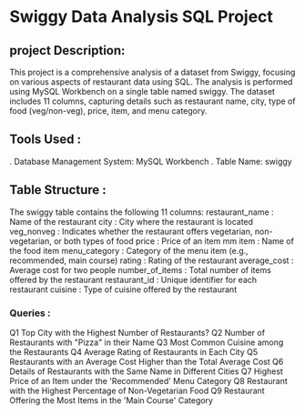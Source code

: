 #  Swiggy Data Analysis SQL Project
## project Description:
 This project is a comprehensive analysis of a dataset from Swiggy, focusing on various aspects of restaurant data using SQL. The analysis is performed using MySQL Workbench on a single table named swiggy. The dataset includes 11 columns, capturing details such as restaurant name, city, type of food (veg/non-veg), price, item, and menu category.
 
## Tools Used :
. Database Management System: MySQL Workbench
. Table Name: swiggy

  ## Table Structure :
The swiggy table contains the following 11 columns:
  restaurant_name : Name of the restaurant
   city          :  City where the restaurant is located
  veg_nonveg     : Indicates whether the restaurant offers vegetarian, non-vegetarian, or both 
                     types of food
   price          :    Price of an item
   mm item        :  Name of the food item
 menu_category    :  Category of the menu item (e.g., recommended, main course)
 rating           :   Rating of the restaurant
 average_cost     :  Average cost for two people
 number_of_items  :  Total number of items offered by the restaurant
 restaurant_id    :  Unique identifier for each restaurant
 cuisine          :  Type of cuisine offered by the restaurant

 ### Queries :
 Q1  Top City with the Highest Number of Restaurants?
  Q2  Number of Restaurants with "Pizza" in their Name
 Q3  Most Common Cuisine among the Restaurants
 Q4  Average Rating of Restaurants in Each City
 Q5  Restaurants with an Average Cost Higher than the Total Average Cost
 Q6 Details of Restaurants with the Same Name in Different Cities
 Q7 Highest Price of an Item under the 'Recommended' Menu Category
 Q8 Restaurant with the Highest Percentage of Non-Vegetarian Food
 Q9 Restaurant Offering the Most Items in the 'Main Course' Category
 

 
 
